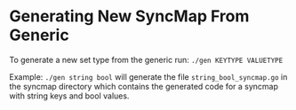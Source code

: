 # Generating New SyncMap From Generic

To generate a new set type from the generic run: `./gen KEYTYPE VALUETYPE`

Example: `./gen string bool` will generate the file `string_bool_syncmap.go` in the syncmap directory which
contains the generated code for a syncmap with string keys and bool values.
